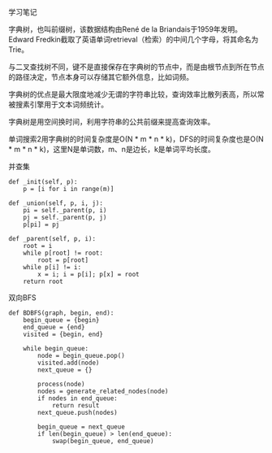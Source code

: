 学习笔记

字典树，也叫前缀树，该数据结构由René de la Briandais于1959年发明。Edward Fredkin截取了英语单词retrieval（检索）的中间几个字母，将其命名为Trie。

与二叉查找树不同，键不是直接保存在字典树的节点中，而是由根节点到所在节点的路径决定，节点本身可以存储其它额外信息，比如词频。

字典树的优点是最大限度地减少无谓的字符串比较，查询效率比散列表高，所以常被搜素引擎用于文本词频统计。

字典树是用空间换时间，利用字符串的公共前缀来提高查询效率。

单词搜索2用字典树的时间复杂度是O(N * m * n * k)，DFS的时间复杂度也是O(N * m * n * k)，这里N是单词数，m、n是边长，k是单词平均长度。

并查集
 
    def _init(self, p):
        p = [i for i in range(m)]
    
    def _union(self, p, i, j):
        pi = self._parent(p, i)
        pj = self._parent(p, j)
        p[pi] = pj

    def _parent(self, p, i):
        root = i
        while p[root] != root:
            root = p[root]
        while p[i] != i:
            x = i; i = p[i]; p[x] = root
        return root


双向BFS

    def BDBFS(graph, begin, end):
        begin_queue = {begin}
        end_queue = {end} 
        visited = {begin, end}

        while begin_queue: 
            node = begin_queue.pop() 
            visited.add(node)
            next_queue = {}

            process(node) 
            nodes = generate_related_nodes(node) 
            if nodes in end_queue:
                return result
            next_queue.push(nodes)

            begin_queue = next_queue
            if len(begin_queue) > len(end_queue):
                swap(begin_queue, end_queue)
                
